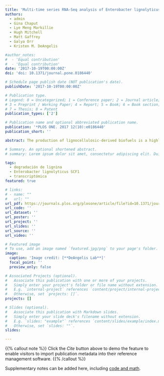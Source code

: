```yaml
---
title: 'Multi-time series RNA-Seq analysis of Enterobacter lignolyticus SCF1 during growth in lignin-amended medium'
authors: 
  - admin
  - Gina Chaput
  - Lye Meng Markillie
  - Hugh Mitchell
  - Matt Gaffrey
  - Galya Orr
  - Kristen M. DeAngelis

#author_notes:
#  - 'Equal contribution'
#  - 'Equal contribution'
date: '2017-10-19T00:00:00Z'
doi: 'doi: 10.1371/journal.pone.0186440'

# Schedule page publish date (NOT publication's date).
publishDate: '2017-10-19T00:00:00Z'

# Publication type.
# Legend: 0 = Uncategorized; 1 = Conference paper; 2 = Journal article;
# 3 = Preprint / Working Paper; 4 = Report; 5 = Book; 6 = Book section;
# 7 = Thesis; 8 = Patent
publication_types: ['2']

# Publication name and optional abbreviated publication name.
publication: '*PLOS ONE. 2017 12(10):e0186440'
publication_short: ''

abstract: The production of lignocellulosic-derived biofuels is a highly promising source of alternative energy, but it has been constrained by the lack of a microbial platform capable to efficiently degrade this recalcitrant material and cope with by-products that can be toxic to cells. Species that naturally grow in environments where carbon is mainly available as lignin are promising for finding new ways of removing the lignin that protects cellulose for improved conversion of lignin to fuel precursors. Enterobacter lignolyticus SCF1 is a facultative anaerobic Gammaproteobacteria isolated from tropical rain forest soil collected in El Yunque forest, Puerto Rico under anoxic growth conditions with lignin as sole carbon source. Whole transcriptome analysis of SCF1 during E.lignolyticus SCF1 lignin degradation was conducted on cells grown in the presence (0.1%, w/w) and the absence of lignin, where samples were taken at three different times during growth, beginning of exponential phase, mid-exponential phase and beginning of stationary phase. Lignin-amended cultures achieved twice the cell biomass as unamended cultures over three days, and in this time degraded 60% of lignin. Transcripts in early exponential phase reflected this accelerated growth. A complement of laccases, aryl-alcohol dehydrogenases, and peroxidases were most up-regulated in lignin amended conditions in mid-exponential and early stationary phases compared to unamended growth. The association of hydrogen production by way of the formate hydrogenlyase complex with lignin degradation suggests a possible value added to lignin degradation in the future. 

# Summary. An optional shortened abstract.
# summary: Lorem ipsum dolor sit amet, consectetur adipiscing elit. Duis posuere tellus ac convallis placerat. Proin tincidunt magna sed ex sollicitudin condimentum.

tags:
  - degradación de lignina 
  - Enterobacter lignolyticus SCF1
  - transcriptómica
featured: true

# links:
# - name: ""
#   url: ""
url_pdf: https://journals.plos.org/plosone/article/file?id=10.1371/journal.pone.0186440&type=printable
url_code: ''
url_dataset: ''
url_poster: ''
url_project: ''
url_slides: ''
url_source: ''
url_video: ''

# Featured image
# To use, add an image named `featured.jpg/png` to your page's folder.
image:
  caption: 'Image credit: [**DeAngelis Lab**]'
  focal_point: ''
  preview_only: false

# Associated Projects (optional).
#   Associate this publication with one or more of your projects.
#   Simply enter your project's folder or file name without extension.
#   E.g. `internal-project` references `content/project/internal-project/index.md`.
#   Otherwise, set `projects: []`.
projects: []

# Slides (optional).
#   Associate this publication with Markdown slides.
#   Simply enter your slide deck's filename without extension.
#   E.g. `slides: "example"` references `content/slides/example/index.md`.
#   Otherwise, set `slides: ""`.
slides:

---
```


{{% callout note %}}
Click the _Cite_ button above to demo the feature to enable visitors to import publication metadata into their reference management software.
{{% /callout %}}

Supplementary notes can be added here, including [code and math](https://wowchemy.com/docs/content/writing-markdown-latex/).


